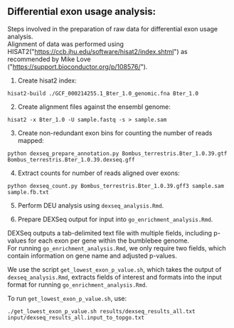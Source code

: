 ## Differential exon usage analysis:  

Steps involved in the preparation of raw data for differential exon usage analysis.  
Alignment of data was performed using HISAT2("https://ccb.jhu.edu/software/hisat2/index.shtml") as recommended by Mike Love ("https://support.bioconductor.org/p/108576/").

1. Create hisat2 index:
```
hisat2-build ./GCF_000214255.1_Bter_1.0_genomic.fna Bter_1.0
```

2. Create alignment files against the ensembl genome:
```
hisat2 -x Bter_1.0 -U sample.fastq -s > sample.sam
```

3. Create non-redundant exon bins for counting the number of reads mapped:  
```
python dexseq_prepare_annotation.py Bombus_terrestris.Bter_1.0.39.gtf Bombus_terrestris.Bter_1.0.39.dexseq.gff
```

4. Extract counts for number of reads aligned over exons:
```
python dexseq_count.py Bombus_terrestris.Bter_1.0.39.gff3 sample.sam sample.fb.txt 
```

5. Perform DEU analysis using ```dexseq_analysis.Rmd```. 

6. Prepare DEXSeq output for input into ```go_enrichment_analysis.Rmd```.  

DEXSeq outputs a tab-delimited text file with multiple fields, including p-values for each exon per gene within the bumblebee genome.    
For running ```go_enrichment_analysis.Rmd```, we only require two fields, which contain information on gene name and adjusted p-values.  

We use the script ```get_lowest_exon_p_value.sh```, which takes the output of ```dexseq_analysis.Rmd```, extracts fields of interest and formats into the input format for running ```go_enrichment_analysis.Rmd```.  

To run ```get_lowest_exon_p_value.sh```, use:  
```
./get_lowest_exon_p_value.sh results/dexseq_results_all.txt input/dexseq_results_all.input_to_topgo.txt
```
